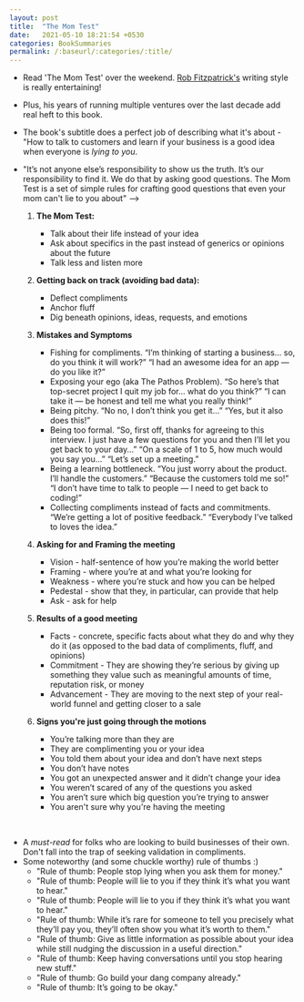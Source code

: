 ```yaml
---
layout: post
title:  "The Mom Test"
date:   2021-05-10 18:21:54 +0530
categories: BookSummaries 
permalink: /:baseurl/:categories/:title/
---
```


- Read 'The Mom Test' over the weekend. [Rob Fitzpatrick's](https://robfitz.com/) writing style is really entertaining! 
- Plus, his years of running multiple ventures over the last decade add real heft to this book.
- The book's subtitle does a perfect job of describing what it's about - "How to talk to customers and learn if your business is a good idea when everyone is _lying to you_.
- "It’s not anyone else’s responsibility to show us the truth. It’s our responsibility to find it. We do that by asking good questions. The Mom Test is a set of simple rules for crafting good questions that even your mom can't lie to you about" -->

    1. <b>The Mom Test:</b>
        - Talk about their life instead of your idea 
        - Ask about specifics in the past instead of generics or opinions about the future 
        - Talk less and listen more 

    2. <b>Getting back on track (avoiding bad data):</b>
        - Deflect compliments 
        - Anchor fluff 
        - Dig beneath opinions, ideas, requests, and emotions
    3.  <b> Mistakes and Symptoms </b>
          - Fishing for compliments. “I’m thinking of starting a business... so, do you think it will work?” “I had an awesome idea for an app — do you like it?” 
          - Exposing your ego (aka The Pathos Problem). “So here’s that top-secret project I quit my job for... what do you think?” “I can take it — be honest and tell me what you really think!” 
          - Being pitchy. “No no, I don’t think you get it...” “Yes, but it also does this!” 
          - Being too formal. “So, first off, thanks for agreeing to this interview. I just have a few questions for you and then I’ll let you get back to your day…” “On a scale of 1 to 5, how much would you say you…” “Let’s set up a meeting.”
          - Being a learning bottleneck. “You just worry about the product. I’ll handle the customers.” “Because the customers told me so!” “I don’t have time to talk to people — I need to get back to coding!” 
          - Collecting compliments instead of facts and commitments. “We’re getting a lot of positive feedback.” “Everybody I’ve talked to loves the idea.”

    4. <b>Asking for and Framing the meeting</b>
        - Vision - half-sentence of how you’re making the world better 
        - Framing - where you’re at and what you’re looking for 
        - Weakness - where you’re stuck and how you can be helped 
        - Pedestal - show that they, in particular, can provide that help 
        - Ask - ask for help

    5. <b>Results of a good meeting</b>
        - Facts - concrete, specific facts about what they do and why they do it (as opposed to the bad data of compliments, fluff, and opinions)
        - Commitment - They are showing they’re serious by giving up something they value such as meaningful amounts of time, reputation risk, or money 
        - Advancement - They are moving to the next step of your real-world funnel and getting closer to a sale

    6. <b>Signs you're just going through the motions</b>
        - You’re talking more than they are 
        - They are complimenting you or your idea 
        - You told them about your idea and don’t have next steps 
        - You don’t have notes 
        - You got an unexpected answer and it didn’t change your idea 
        - You weren’t scared of any of the questions you asked 
        - You aren’t sure which big question you’re trying to answer
        - You aren't sure why you're having the meeting  
<br/>

- A _must-read_ for folks who are looking to build businesses of their own. Don't fall into the trap of seeking validation in compliments.
- Some noteworthy (and some chuckle worthy) rule of thumbs :)
    - "Rule of thumb: People stop lying when you ask them for money."
    - "Rule of thumb: People will lie to you if they think it’s what you want to hear."
    - "Rule of thumb: People will lie to you if they think it’s what you want to hear."
    - "Rule of thumb: While it’s rare for someone to tell you precisely what they’ll pay you, they’ll often show you what it’s worth to them."
    - "Rule of thumb: Give as little information as possible about your idea while still nudging the discussion in a useful direction."
    - "Rule of thumb: Keep having conversations until you stop hearing new stuff."
    - "Rule of thumb: Go build your dang company already."
    - "Rule of thumb: It’s going to be okay." 




